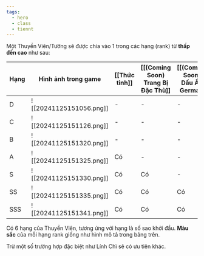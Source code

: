 ```yaml
---
tags:
  - hero
  - class
  - tiennt
---
```

Một Thuyền Viên/Tướng sẽ được chia vào 1 trong các hạng (rank) từ **thấp đến cao** như sau:

| Hạng | Hình ảnh trong game                  | [[Thức tỉnh]] | [[(Coming Soon) Trang Bị Đặc Thù]] | [[(Coming Soon) Dấu Ấn Germa]] |
| ---- | ------------------------------------ | ------------- | -------------------- | ---------------- |
| D    | ![[20241125151056.png]] | -             | -                    | -                |
| C    | ![[20241125151126.png]] | -             | -                    | -                |
| B    | ![[20241125151320.png]] | -             | -                    | -                |
| A    | ![[20241125151325.png]] | Có            | -                    | -                |
| S    | ![[20241125151330.png]] | Có            | Có                   | -                |
| SS   | ![[20241125151335.png]] | Có            | Có                   | Có               |
| SSS  | ![[20241125151341.png]] | Có            | Có                   | Có               |

Có 6 hạng của Thuyền Viên, tương ứng với hạng là số sao khởi đầu.
**Màu sắc** của mỗi hạng rank giống như hình mô tả trong bảng trên.

Trừ một số trường hợp đặc biệt như Lính Chì sẽ có ưu tiên khác.